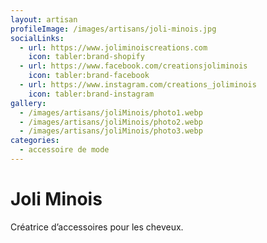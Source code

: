 ```yaml
---
layout: artisan
profileImage: /images/artisans/joli-minois.jpg
socialLinks:
  - url: https://www.joliminoiscreations.com
    icon: tabler:brand-shopify
  - url: https://www.facebook.com/creationsjoliminois
    icon: tabler:brand-facebook
  - url: https://www.instagram.com/creations_joliminois
    icon: tabler:brand-instagram
gallery:
  - /images/artisans/joliMinois/photo1.webp
  - /images/artisans/joliMinois/photo2.webp
  - /images/artisans/joliMinois/photo3.webp
categories:
  - accessoire de mode
---
```


# Joli Minois

Créatrice d’accessoires pour les cheveux.